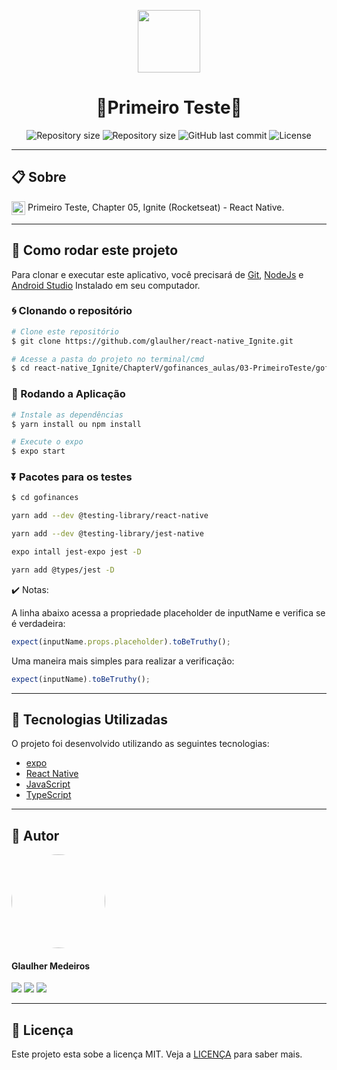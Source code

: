 <p align="center" >
  <img align="center" src="https://d33wubrfki0l68.cloudfront.net/554c3b0e09cf167f0281fda839a5433f2040b349/ecfc9/img/header_logo.svg" width="100" />
</p>

<h1 align="center"> 
  🚀Primeiro Teste🚀
</h1>

<p align="center" >
  <img alt="Repository size" src="https://img.shields.io/badge/Mobile-react--native-blue?style=for-the-badge">

  <img alt="Repository size" src="https://img.shields.io/npm/types/typescript?style=for-the-badge">

  <img alt="GitHub last commit" src="https://img.shields.io/github/last-commit/glaulher/react-native_Ignite?style=for-the-badge">

  <img alt="License" src="https://img.shields.io/badge/license-MIT-blue.svg?style=for-the-badge" />
</p>

---

## 📋 Sobre

<img align="center" src="https://d33wubrfki0l68.cloudfront.net/554c3b0e09cf167f0281fda839a5433f2040b349/ecfc9/img/header_logo.svg" width="22" /> Primeiro Teste, Chapter 05, Ignite (Rocketseat) - React Native.

---

## 📂 Como rodar este projeto

Para clonar e executar este aplicativo, você precisará de [Git](https://git-scm.com), [NodeJs](https://nodejs.org/en/) e [Android Studio](https://developer.android.com/studio) Instalado em seu computador.

### 🌀 Clonando o repositório

```bash
# Clone este repositório
$ git clone https://github.com/glaulher/react-native_Ignite.git

# Acesse a pasta do projeto no terminal/cmd
$ cd react-native_Ignite/ChapterV/gofinances_aulas/03-PrimeiroTeste/gofinances
```

### 🎲 Rodando a Aplicação

```bash
# Instale as dependências
$ yarn install ou npm install

# Execute o expo
$ expo start
```

### ⏬ Pacotes para os testes

```bash
$ cd gofinances 

yarn add --dev @testing-library/react-native

yarn add --dev @testing-library/jest-native

expo intall jest-expo jest -D

yarn add @types/jest -D  


```

✔️ Notas:

A linha abaixo acessa a propriedade placeholder de inputName e verifica se é verdadeira: 
```javascript
expect(inputName.props.placeholder).toBeTruthy();

```
Uma maneira mais simples para realizar a verificação:

```javascript
expect(inputName).toBeTruthy();

```

---

## 🚀 Tecnologias Utilizadas

O projeto foi desenvolvido utilizando as seguintes tecnologias:

- [expo](https://docs.expo.dev/)
- [React Native](https://reactnative.dev)
- [JavaScript](https://developer.mozilla.org/pt-BR/docs/Web/JavaScript)
- [TypeScript](https://www.typescriptlang.org)

---


## 🧑 Autor

<img style="border-radius: 75px;" src="https://glaulher.github.io/assets/img/sample/avatar.jpeg" width="150px;" alt=""/>
 <h4>Glaulher Medeiros</h4>

<p align="left">
<span style="inline-block;">
  <a href="https://www.linkedin.com/in/glaulher-medeiros-03799967/" target="_blank"><img src="https://img.shields.io/badge/LinkedIn-0077B5?style=for-the-badge&logo=linkedin&logoColor=white" ></a>
</span>
<span style="inline-block;">
  <a href="https://glaulher.github.io/" target="_blank"><img src="https://img.shields.io/badge/github.io-gray?style=for-the-badge&logo=github&logoColor=white" ></a>
</span>

<span style="inline-block;">
  <a href="https://terminaldopenguin.blogspot.com/" target="_blank"><img src="https://img.shields.io/badge/blog-orange?style=for-the-badge&logo=blogger&logoColor=white"></a>
</span>
</p>

---

## 📝 Licença

Este projeto esta sobe a licença MIT. Veja a [LICENÇA](https://github.com/glaulher/react-native_Ignite/blob/main/LICENSE) para saber mais.